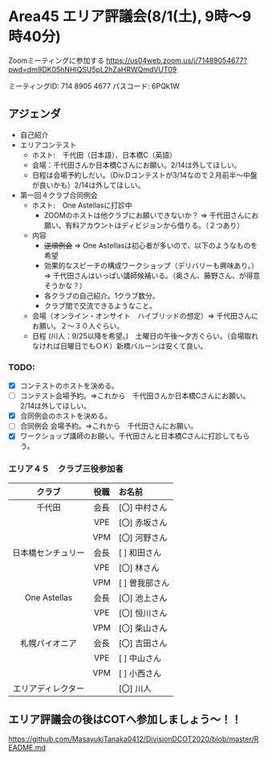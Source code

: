 # Area45 エリア評議会(8/1(土), 9時～9時40分)
Zoomミーティングに参加する
https://us04web.zoom.us/j/71489054677?pwd=dm9DK05hNHlQSU5pL2hZaHRWQmdVUT09

ミーティングID: 714 8905 4677
パスコード: 6PQk1W

## アジェンダ
- 自己紹介
- エリアコンテスト
  - ホスト:　千代田（日本語）、日本橋C（英語）
  - 会場：千代田さんか日本橋Cさんにお願い。2/14は外してほしい。
  - 日程は会場予約しだい。（Div.Dコンテストが3/14なので２月前半～中盤が良いかも）2/14は外してほしい。
- 第一回４クラブ合同例会
  - ホスト:　One Astellasに打診中
    - ZOOMのホストは他クラブにお願いできないか？ => 千代田さんにお願い。有料アカウントはディビジョンから借りる。（２つあり）
  - 内容
    - ~~逆順例会~~ => One Astellasは初心者が多いので、以下のようなものを希望
    - 効果的なスピーチの構成ワークショップ（デリバリーも興味あり。）　=> 千代田さんはいっぱい講師候補いる。（奥さん、藤野さん、が得意そうかな？）
    - 各クラブの自己紹介。1クラブ数分。
    - クラブ間で交流できるようなこと。
  - 会場（オンライン・オンサイト　ハイブリッドの想定）=> 千代田さんにお願い。２～３０人ぐらい。
  - 日程 (川人：9/25以降を希望。)　土曜日の午後～夕方ぐらい。（会場取れなければ日曜日でもＯＫ）新橋バルーンは安くて良い。
### TODO:
- [x] コンテストのホストを決める。
- [ ] コンテスト会場予約。=>これから　千代田さんか日本橋Cさんにお願い。2/14は外してほしい。
- [x] 合同例会のホストを決める。
- [ ] 合同例会 会場予約。=>これから　千代田さんにお願い。
- [x] ワークショップ講師のお願い。千代田さんと日本橋Cさんに打診してもらう。

### エリア４５　クラブ三役参加者
|クラブ|役職|お名前 |
|:-----:|:---:|:-----------|
| 千代田 | 会長 | [〇] 中村さん |
| | VPE | [〇] 赤坂さん |
| | VPM | [〇] 河野さん |
| 日本橋センチュリー | 会長 | [ ] 和田さん |
| | VPE | [〇] 林さん |
| | VPM | [ ] 曽我部さん |
| One Astellas | 会長 | [〇] 池上さん |
| | VPE | [〇] 恒川さん |
| | VPM | [〇] 柴山さん |
| 札幌パイオニア | 会長 | [〇] 吉田さん |
| | VPE | [ ] 中山さん |
| | VPM | [ ] 小西さん |
| エリアディレクター  |  |  [〇] 川人 |

## エリア評議会の後はCOTへ参加しましょう～！！
https://github.com/MasayukiTanaka0412/DivisionDCOT2020/blob/master/README.md
